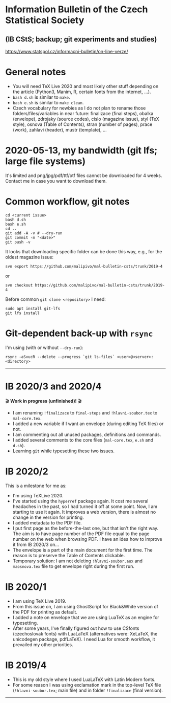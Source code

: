 # Information Bulletin of the Czech Statistical Society 
## (IB CStS; backup; git experiments and studies)

<https://www.statspol.cz/informacni-bulletin/on-line-verze/>

# General notes
* You will need TeX Live 2020 and most likely other stuff depending on the article (Python3, Manim, R, certain fonts from the internet, ...).
* `bash d.sh` is similar to `make`.
* `bash e.sh` is similar to `make clean`.
* Czech vocabulary for newbies as I do not plan to rename those folders/files/variables in near future: finalizace (final steps), obalka (envelope), zdrojaky (source codes), cislo (magazine issue), styl (TeX style), osnova (Table of Contents), stran (number of pages), prace (work), zahlavi (header), mustr (template), ...

# 2020-05-13, my bandwidth (git lfs; large file systems)

It's limited and png/jpg/pdf/ttf/otf files cannot be downloaded for 4 weeks. Contact me in case you want to download them.

# Common workflow, git notes

    cd <current issue>
    bash d.sh
    bash e.sh
    cd ..
    git add -A -v # --dry-run
    git commit -m "<date>"
    git push -v

It looks that downloading specific folder can be done this way, e.g., for the oldest magazine issue:

    svn export https://github.com/malipivo/mal-bulletin-csts/trunk/2019-4

or

    svn checkout https://github.com/malipivo/mal-bulletin-csts/trunk/2019-4

Before common `git clone <repository>` I need:

    sudo apt install git-lfs
    git lfs install

# Git-dependent back-up with `rsync`

I'm using (with or without `--dry-run`):

    rsync -aSvucR --delete --progress `git ls-files` <user>@<server>:<directory>
 
---

# IB 2020/3 and 2020/4
:clapper: **Work in progress (unfinished)!** :clapper:
* I am renaming `!finalizace` to `final-steps` and `!hlavni-soubor.tex` to `mal-core.tex`.
* I added a new variable if I want an envelope (during editing TeX files) or not.
* I am commenting out all unused packages, definitions and commands. 
* I added several comments to the core files (`mal-core.tex`, `e.sh` and `d.sh`).
* Learning `git` while typesetting these two issues.

# IB 2020/2
This is a milestone for me as:
* I'm using TeXLive 2020.
* I've started using the `hyperref` package again. It cost me several headaches in the past, so I had turned it off at some point. Now, I am starting to use it again.  It improves a web version, there is almost no change in the version for printing.
* I added metadata to the PDF file.
* I put first page as the before-the-last one, but that isn't the right way. The aim is to have page number of the PDF file equal to the page number on the web when browsing PDF.  I have an idea how to improve it from IB 2020/3 on...
* The envelope is a part of the main document for the first time. The reason is to preserve the Table of Contents clickable.
* Temporary solution: I am not deleting `!hlavni-soubor.aux` and `maosnova.tex` file to get envelope right during the first run.

# IB 2020/1
* I am using TeX Live 2019.
* From this issue on, I am using GhostScript for Black&White version of the PDF for printing as default.
* I added a note on envelope that we are using LuaTeX as an engine for typesetting.
* After some years, I've finally figured out how to use CSfonts (czechoslovak fonts) with LuaLaTeX (alternatives were: XeLaTeX, the unicodegen package, pdfLaTeX). I need Lua for smooth workflow, it prevailed my other priorities.

# IB 2019/4
* This is my old style where I used LuaLaTeX with Latin Modern fonts.
* For some reason I was using exclamation mark in the top-level TeX file (`!hlavni-soubor.tex`; main file) and in folder `!finalizace` (final version).

---
